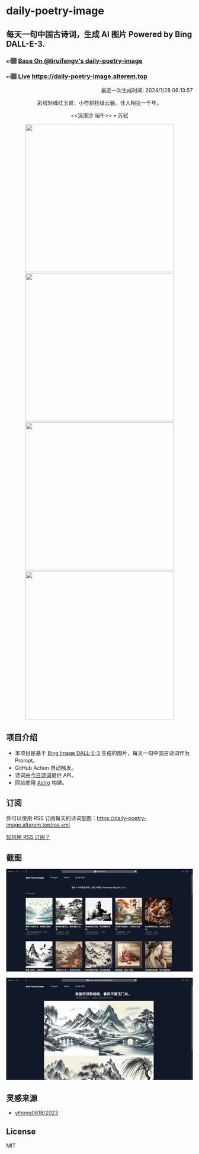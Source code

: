 
# daily-poetry-image

## 每天一句中国古诗词，生成 AI 图片 Powered by Bing DALL-E-3.

### 👉🏽 [Base On @liruifengv's daily-poetry-image](https://github.com/liruifengv/daily-poetry-image)

### 👉🏽 [Live](https://daily-poetry-image.alterem.top/) https://daily-poetry-image.alterem.top

<p align="right">
  最近一次生成时间: 2024/1/28 06:13:57
</p>
<p align="center">
彩线轻缠红玉臂，小符斜挂绿云鬟。佳人相见一千年。
</p>
<p align="center">
<<浣溪沙·端午>> • 苏轼
</p>
<p align="center">
<img src="https://tse4.mm.bing.net/th/id/OIG4.4AHho5YfFf0UyZ7pJbtm" height="400" width="400" />
<img src="https://tse2.mm.bing.net/th/id/OIG4.CfkspvkhVVLkFXU8CLo4" height="400" width="400" />
<img src="https://tse4.mm.bing.net/th/id/OIG4.M2NxltLwblS4ud2OnftQ" height="400" width="400" />
<img src="https://tse2.mm.bing.net/th/id/OIG4.LKIVu14oi3s_rfG7gUWz" height="400" width="400" />
</p>

## 项目介绍

-   本项目是基于 [Bing Image DALL-E-3](https://www.bing.com/images/create) 生成的图片，每天一句中国古诗词作为 Prompt。
-   GitHub Action 自动触发。
-   诗词由[今日诗词](https://www.jinrishici.com/)提供 API。
-   网站使用 [Astro](https://astro.build) 构建。

## 订阅

你可以使用 RSS 订阅每天的诗词配图：https://daily-poetry-image.alterem.top/rss.xml

[如何用 RSS 订阅？](https://zhuanlan.zhihu.com/p/55026716)

## 截图

![图片列表](./screenshots/Snipaste_2023-12-28_21-00-26.png)

![图片详情](./screenshots/Snipaste_2023-12-28_21-00-53.png)

## 灵感来源

-   [yihong0618/2023](https://github.com/yihong0618/2023)

## License

MIT
